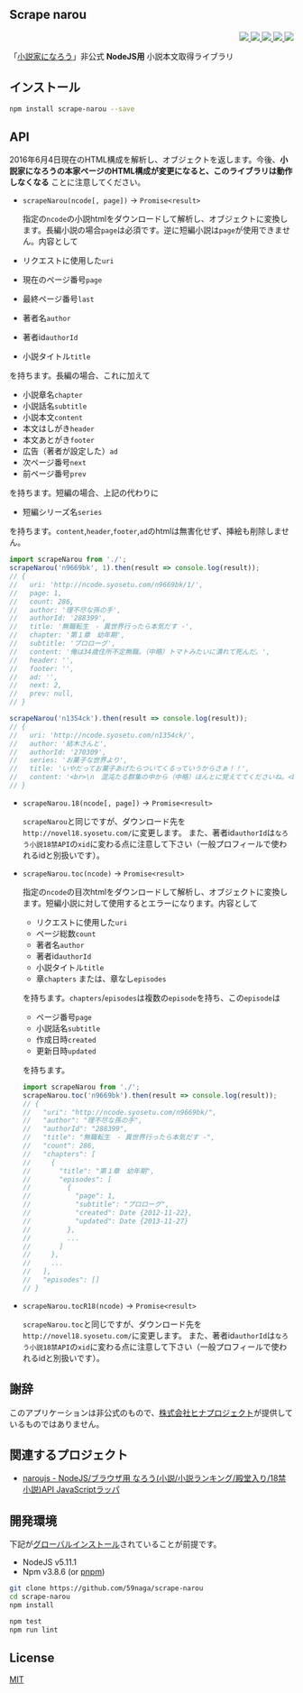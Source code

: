 Scrape narou
---

<p align="right">
  <a href="https://npmjs.org/package/scrape-narou">
    <img src="https://img.shields.io/npm/v/scrape-narou.svg?style=flat-square">
  </a>
  <a href="https://travis-ci.org/59naga/scrape-narou">
    <img src="http://img.shields.io/travis/59naga/scrape-narou.svg?style=flat-square">
  </a>
  <a href="https://codeclimate.com/github/59naga/scrape-narou/coverage">
    <img src="https://img.shields.io/codeclimate/github/59naga/scrape-narou.svg?style=flat-square">
  </a>
  <a href="https://codeclimate.com/github/59naga/scrape-narou">
    <img src="https://img.shields.io/codeclimate/coverage/github/59naga/scrape-narou.svg?style=flat-square">
  </a>
  <a href="https://gemnasium.com/59naga/scrape-narou">
    <img src="https://img.shields.io/gemnasium/59naga/scrape-narou.svg?style=flat-square">
  </a>
</p>

「[小説家になろう](http://syosetu.com/)」非公式 **NodeJS用** 小説本文取得ライブラリ

インストール
---
```bash
npm install scrape-narou --save
```

API
---

2016年6月4日現在のHTML構成を解析し、オブジェクトを返します。今後、**小説家になろうの本家ページのHTML構成が変更になると、このライブラリは動作しなくなる** ことに注意してください。

* `scrapeNarou(ncode[, page])` -> `Promise<result>`

  指定の`ncode`の小説htmlをダウンロードして解析し、オブジェクトに変換します。長編小説の場合`page`は必須です。逆に短編小説は`page`が使用できません。内容として

 * リクエストに使用した`uri`
 * 現在のページ番号`page`
 * 最終ページ番号`last`
 * 著者名`author`
 * 著者id`authorId`
 * 小説タイトル`title`

 を持ちます。長編の場合、これに加えて

 * 小説章名`chapter`
 * 小説話名`subtitle`
 * 小説本文`content`
 * 本文はしがき`header`
 * 本文あとがき`footer`
 * 広告（著者が設定した）`ad`
 * 次ページ番号`next`
 * 前ページ番号`prev`

 を持ちます。短編の場合、上記の代わりに

 * 短編シリーズ名`series`

 を持ちます。`content`,`header`,`footer`,`ad`のhtmlは無害化せず、挿絵も削除しません。

 ```js
 import scrapeNarou from './';
 scrapeNarou('n9669bk', 1).then(result => console.log(result));
 // {
 //   uri: 'http://ncode.syosetu.com/n9669bk/1/',
 //   page: 1,
 //   count: 286,
 //   author: '理不尽な孫の手',
 //   authorId: '288399',
 //   title: '無職転生　- 異世界行ったら本気だす -',
 //   chapter: '第１章　幼年期',
 //   subtitle: 'プロローグ',
 //   content: '俺は34歳住所不定無職。（中略）トマトみたいに潰れて死んだ。',
 //   header: '',
 //   footer: '',
 //   ad: '',
 //   next: 2,
 //   prev: null,
 // }

 scrapeNarou('n1354ck').then(result => console.log(result));
 // {
 //   uri: 'http://ncode.syosetu.com/n1354ck/',
 //   author: '結木さんと',
 //   authorId: '270309',
 //   series: 'お菓子な世界より',
 //   title: 'いやだってお菓子あげたらついてくるっていうからさぁ！！',
 //   content: '<br>\n　混沌たる群集の中から（中略）ほんとに覚えててくださいね。<br>\n<br>\n<br>\n<br>'
 // }
 ```

* `scrapeNarou.18(ncode[, page])` -> `Promise<result>`

  `scrapeNarou`と同じですが、ダウンロード先を`http://novel18.syosetu.com/`に変更します。
  また、著者id`authorId`は`なろう小説18禁API`の`xid`に変わる点に注意して下さい（一般プロフィールで使われるidと別扱いです）。

* `scrapeNarou.toc(ncode)` -> `Promise<result>`

  指定の`ncode`の目次htmlをダウンロードして解析し、オブジェクトに変換します。短編小説に対して使用するとエラーになります。内容として

  * リクエストに使用した`uri`
  * ページ総数`count`
  * 著者名`author`
  * 著者id`authorId`
  * 小説タイトル`title`
  * 章`chapters` または、章なし`episodes`

  を持ちます。`chapters`/`episodes`は複数の`episode`を持ち、この`episode`は

  * ページ番号`page`
  * 小説話名`subtitle`
  * 作成日時`created`
  * 更新日時`updated`

  を持ちます。

  ```js
  import scrapeNarou from './';
  scrapeNarou.toc('n9669bk').then(result => console.log(result));
  // {
  //   "uri": "http://ncode.syosetu.com/n9669bk/",
  //   "author": "理不尽な孫の手",
  //   "authorId": "288399",
  //   "title": "無職転生　- 異世界行ったら本気だす -",
  //   "count": 286,
  //   "chapters": [
  //     {
  //       "title": "第１章　幼年期",
  //       "episodes": [
  //         {
  //           "page": 1,
  //           "subtitle": "プロローグ",
  //           "created": Date {2012-11-22},
  //           "updated": Date {2013-11-27}
  //         },
  //         ...
  //       ]
  //     },
  //     ...
  //   ],
  //   "episodes": []
  // }
  ```

* `scrapeNarou.tocR18(ncode)` -> `Promise<result>`

  `scrapeNarou.toc`と同じですが、ダウンロード先を`http://novel18.syosetu.com/`に変更します。
  また、著者id`authorId`は`なろう小説18禁API`の`xid`に変わる点に注意して下さい（一般プロフィールで使われるidと別扱いです）。

謝辞
---
このアプリケーションは非公式のもので、[株式会社ヒナプロジェクト](http://hinaproject.co.jp/)が提供しているものではありません。

関連するプロジェクト
---
* [naroujs - NodeJS/ブラウザ用 なろう(小説/小説ランキング/殿堂入り/18禁小説)API JavaScriptラッパ](https://github.com/59naga/naroujs#readme)

開発環境
---
下記が[グローバルインストール](https://github.com/creationix/nvm#readme)されていることが前提です。
* NodeJS v5.11.1
* Npm v3.8.6 (or [pnpm](https://github.com/rstacruz/pnpm))

```bash
git clone https://github.com/59naga/scrape-narou
cd scrape-narou
npm install

npm test
npm run lint
```

License
---
[MIT](http://59naga.mit-license.org/)
